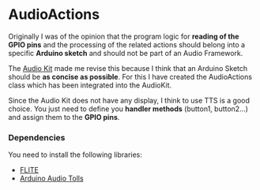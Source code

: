 # AudioActions

Originally I was of the opinion that the program logic for __reading of the GPIO pins__ and the processing of the related actions should belong into a specific __Arduino sketch__ and should not be part of an Audio Framework. 

The [Audio Kit](https://docs.ai-thinker.com/en/esp32-audio-kit) made me revise this because I think that an Arduino Sketch should be __as concise as possible__. For this I have created the AudioActions class which has been integrated into the AudioKit.

Since the Audio Kit does not have any display, I think to use TTS is a good choice. 
You just need to define you __handler methods__ (button1, button2...) and assign them to the __GPIO pins__. 


### Dependencies

You need to install the following libraries:

- [FLITE](https://github.com/pschatzmann/arduino-flite)
- [Arduino Audio Tolls](https://github.com/pschatzmann/arduino-audio-tools)


